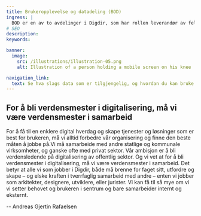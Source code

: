```yaml
---
title: Brukeropplevelse og datadeling (BOD)
ingress: |
  BOD er en av to avdelinger i Digdir, som har rollen leverandør av fellesløsninger. Vi har ansvar for forvaltning og videreutvikling av Altinn og Felles Datakatalog, og har organisert oss i henhold til det. Vi jobber til daglig i tverrfaglige og selvgående produkt-team, og som ledes av produkteiere og scrumledere. Seksjoner fungerer i praksis som et personal-hjem for de respektive fagressurser, som inngår i ett eller flere team. Se nedenfor for oversikt og detaljer om hvordan vi er organisert
# SEO
description:
keywords:

banner:
  image:
    src: /illustrations/illustration-05.png
    alt: Illustration of a person holding a mobile screen on his knee

navigation_link:
  text: Se hva slags data som er tilgjengelig, og hvordan du kan bruke dem riktig
---
```


## For å bli verdensmester i digitalisering, må vi være verdensmester i samarbeid

For å få til en enklere digital hverdag og skape tjenester og løsninger som er best for brukeren,
må vi alltid forbedre vår organisering og finne den beste måten å jobbe på.Vi må samarbeide med andre statlige og kommunale virksomheter,
og ganske ofte med privat sektor. Vår ambisjon er å bli verdensledende på digitalisering av offentlig sektor.
Og vi vet at for å bli verdensmester i digitalisering, må vi være verdensmester i samarbeid. Det betyr at alle vi som jobber i Digdir,
både må brenne for faget sitt, utfordre og skape – og elske kraften i tverrfaglig samarbeid med andre – enten vi jobber som arkitekter,
designere, utviklere, eller jurister. Vi kan få til så mye om vi vi setter behovet og brukeren i sentrum og bare samarbeider internt og eksternt.

-- Andreas Gjertin Rafaelsen
